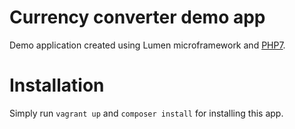 # Currency converter demo app
Demo application created using Lumen microframework and [PHP7](https://github.com/rlerdorf/php7dev).

# Installation
Simply run `vagrant up` and `composer install` for installing this app.
